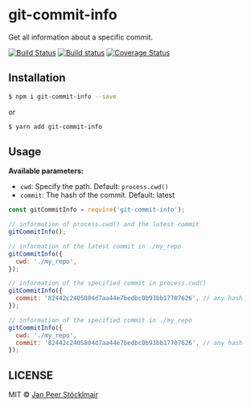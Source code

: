# git-commit-info

Get all information about a specific commit.

[![Build Status](https://travis-ci.com/JPeer264/node-git-commit-info.svg?branch=master)](https://travis-ci.com/JPeer264/node-git-commit-info)
[![Build status](https://ci.appveyor.com/api/projects/status/itogtq2ri9e2i24y/branch/master?svg=true)](https://ci.appveyor.com/project/JPeer264/node-git-commit-info/branch/master)
[![Coverage Status](https://coveralls.io/repos/github/JPeer264/node-git-commit-info/badge.svg?branch=master)](https://coveralls.io/github/JPeer264/node-git-commit-info?branch=master)

## Installation

```sh
$ npm i git-commit-info --save
```
or
```sh
$ yarn add git-commit-info
```

## Usage

**Available parameters:**
- `cwd`: Specify the path. Default: `process.cwd()`
- `commit`: The hash of the commit. Default: latest

```js
const gitCommitInfo = require('git-commit-info');

// information of process.cwd() and the latest commit
gitCommitInfo();

// information of the latest commit in ./my_repo
gitCommitInfo({
  cwd: './my_repo',
});

// information of the specified commit in process.cwd()
gitCommitInfo({
  commit: '82442c2405804d7aa44e7bedbc0b93bb17707626', // any hash
});

// information of the specified commit in ./my_repo
gitCommitInfo({
  cwd: './my_repo',
  commit: '82442c2405804d7aa44e7bedbc0b93bb17707626', // any hash
});
```

## LICENSE

MIT © [Jan Peer Stöcklmair](https://www.jpeer.at)
